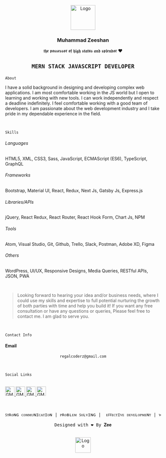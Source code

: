 <div align="center">
    <img src="https://cdn-icons-png.flaticon.com/128/5659/5659422.png" alt="Logo" width="80" height="80">
</div>
  
<div align="center">
 <h3 align="center">Muhammad Zeeshan</h3>
  <p> 𝖙𝖍𝖊 𝖕𝖔𝖘𝖘𝖊𝖘𝖘𝖔𝖗 𝖔𝖋 𝖍𝖎𝖌𝖍 𝖘𝖙𝖆𝖙𝖚𝖘 𝖆𝖓𝖉 𝖘𝖕𝖑𝖊𝖓𝖉𝖔𝖗 ❤️ </p>
</div>


<div align="center"> 
  
 <h2>
   
  `MERN STACK JAVASCRIPT DEVELOPER`
   
  </h2>
  
</div>

`About`
 
I have a solid background in designing and developing complex web applications. I am most comfortable working in the JS world but I open to learning and working with new tools. I can work independently and respect a deadline indefinitely. I feel comfortable working with a good team of developers. I am passionate about the web development industry and I take pride in my dependable experience in the field.

<br />

`Skills`

<p>
<h6>Languages</h6>
<p>HTML5,  XML,  CSS3, Sass, JavaScript, ECMAScript (ES6), TypeScript, GraphQL</p>
</p>

<p>
<h6>Frameworks</h6>
<p>Bootstrap, Material UI, React, Redux, Next Js, Gatsby Js, Express.js</p>
</p>

<p>
<h6>Libraries/APIs</h6>
<p>jQuery, React Redux, React Router, React Hook Form, Chart Js, NPM</p>
</p>

<p>
<h6>Tools</h6>
<p>Atom, Visual Studio, Git, Github, Trello, Slack, Postman, Adobe XD, Figma</p>
</p>

<p>
<h6>Others</h6>
<p>WordPress, UI/UX, Responsive Designs, Media Queries, RESTful APIs, JSON, PWA</p>
</p>

<br />

> Looking forward to hearing your idea and/or business needs, where I could use my skills and expertise to full potential nurturing the growth of both parties with time and help you build it! If you want any free consultation or have any questions or queries, Please feel free to contact me. I am glad to serve you.

<br />

`Contact Info`

<h4>Email</h4> 

<div align="center"> 
  
 ``` 
 regalcoderz@gmail.com
 ```
  
</div>

<br />

`Social Links`

<br />

<div align="left">
 <a href="https://www.facebook.com/RegalCoderz" target="blank">
  <img src="https://cdn-icons-png.flaticon.com/128/733/733547.png" alt="GMAIL" width="30" height="30">  
 </a>
  
 <a href="#" target="blank">
  <img src="https://cdn-icons-png.flaticon.com/128/733/733579.png" alt="GMAIL" width="30" height="30">  
 </a>
  
 <a href="#" target="blank">
  <img src="https://cdn-icons-png.flaticon.com/128/733/733590.png" alt="GMAIL" width="30" height="30"> 
 </a>
  
 <a href="#" target="blank">
  <img src="https://cdn-icons-png.flaticon.com/128/733/733548.png" alt="GMAIL" width="30" height="30">  
 </a>
  
</div>

<br />
<br />

<pre align="center">ꜱᴛʀᴏɴɢ ᴄᴏᴍᴍᴜɴɪᴄᴀᴛɪᴏɴ | ᴘʀᴏʙʟᴇᴍ ꜱᴏʟᴠɪɴɢ |  ᴇꜰꜰᴇᴄᴛɪᴠᴇ ᴅᴇᴠᴇʟᴏᴘᴍᴇɴᴛ | ᴡɪᴛʜ ᴀ ꜱᴍɪʟᴇ! 

Designed with ❤️ By 𝐙𝐞𝐞
</pre>

<br />

<div align="center">
    <img src="https://cdn-icons-png.flaticon.com/128/758/758878.png" alt="Logo" width="50" height="50">
</div>

